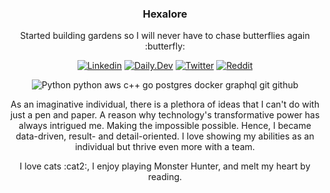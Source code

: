 <h3 align="center">Hexalore</h3>

<p align="center">Started building gardens so I will never have to chase butterflies again :butterfly:</p> 

<p align="center">
  <a href="https://www.linkedin.com/in/mimahsioson" target="_blank"><img alt="Linkedin" src="https://img.shields.io/badge/LinkedIn-0077B5?style=for-the-badge&logo=linkedin&logoColor=white"></a> 
  <a href="https://app.daily.dev/hexalore" target="_blank"><img alt="Daily.Dev" src="https://img.shields.io/badge/daily.dev-CE3DF3?style=for-the-badge&logo=daily.dev&logoColor=white"></a>
  <a href="https://x.com/hexa_lore" target="_blank"><img alt="Twitter" src="https://img.shields.io/badge/twitter-000000?style=for-the-badge&logo=X&logoColor=white"></a>
  <a href="https://www.reddit.com/user/hexalore/" target="_blank"><img alt="Reddit" src="https://img.shields.io/badge/Reddit-FF4500?style=for-the-badge&logo=reddit&logoColor=white"></a>
</p>

<p align="center">
  <picture title=Python>
    <img alt=Python>
  </picture>
  python
  aws
  c++
  go
  postgres
  docker
  graphql
  git 
  github
</p>

<p align='center'>As an imaginative individual, there is a plethora of ideas that I can't do with just a pen and paper. A reason why technology's transformative power has always intrigued me. Making the impossible possible. Hence, I became data-driven, result- and detail-oriented. I love showing my abilities as an individual but thrive even more with a team.</p>

<p align='center'>I love cats :cat2:, I enjoy playing Monster Hunter, and melt my heart by reading.</p>
